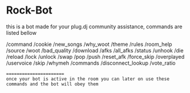 Rock-Bot
========
this is a bot made for your plug.dj community assistance, commands are listed bellow

  /command
	/cookie
	/new_songs
	/why_woot
	/theme
	/rules
	/room_help
	/source
	/woot
	/bad_quality
	/download
	/afks
	/all_afks
	/status
	/unhook
	/die
	/reload
	/lock
	/unlock
	/swap
	/pop
	/push
	/reset_afk
	/force_skip
	/overplayed
	/uservoice
	/skip
	/whymeh
	/commands
	/disconnect_lookup
	/vote_ratio
	
	======================
	once your bot is active in the room you can later on use these commands and the bot will obey them
